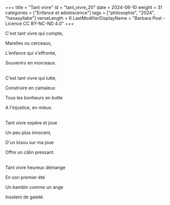 +++
title = "Tant vivre"
id = "tant_vivre_20"
date = 2024-06-10
weight = 31
categories = ["Enfance et adolescence"]
tags = ["philosophie", "2024", "hexasyllabe"]
verseLength = 6
LastModifierDisplayName = "Barbara Post - Licence CC BY-NC-ND 4.0"
+++

C'est tant vivre qui compte,

Marelles ou cerceaux,

L'enfance qui s'effronte,

Souvenirs en morceaux.

 \
C'est tant vivre qui lutte,

Construire en camaïeux

Tous les bonheurs en butte

A l'injustice, en mieux.

 \
Tant vivre espère et joue

Un peu plus innocent,

D'un bisou sur ma joue

Offre un câlin pressant.

 \
Tant vivre heureux démange

En son premier été

Un bambin comme un ange

Insolent de gaieté.
